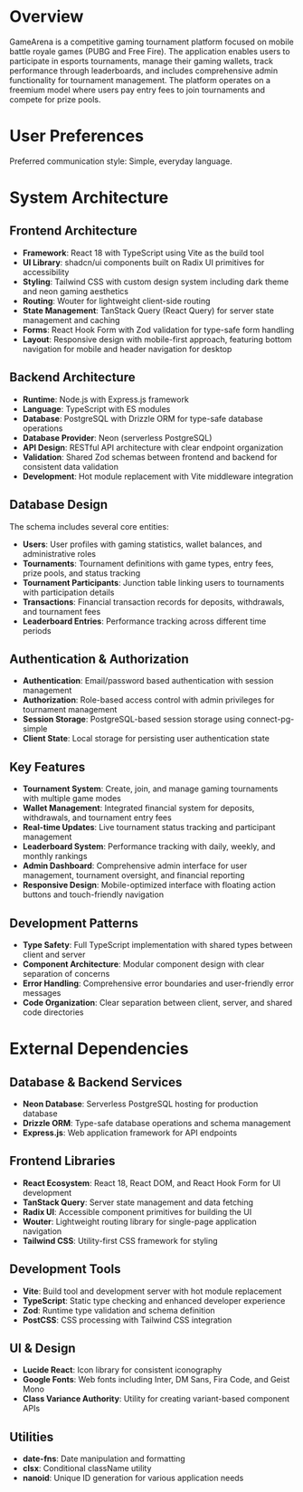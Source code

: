 # Overview

GameArena is a competitive gaming tournament platform focused on mobile battle royale games (PUBG and Free Fire). The application enables users to participate in esports tournaments, manage their gaming wallets, track performance through leaderboards, and includes comprehensive admin functionality for tournament management. The platform operates on a freemium model where users pay entry fees to join tournaments and compete for prize pools.

# User Preferences

Preferred communication style: Simple, everyday language.

# System Architecture

## Frontend Architecture
- **Framework**: React 18 with TypeScript using Vite as the build tool
- **UI Library**: shadcn/ui components built on Radix UI primitives for accessibility
- **Styling**: Tailwind CSS with custom design system including dark theme and neon gaming aesthetics
- **Routing**: Wouter for lightweight client-side routing
- **State Management**: TanStack Query (React Query) for server state management and caching
- **Forms**: React Hook Form with Zod validation for type-safe form handling
- **Layout**: Responsive design with mobile-first approach, featuring bottom navigation for mobile and header navigation for desktop

## Backend Architecture
- **Runtime**: Node.js with Express.js framework
- **Language**: TypeScript with ES modules
- **Database**: PostgreSQL with Drizzle ORM for type-safe database operations
- **Database Provider**: Neon (serverless PostgreSQL)
- **API Design**: RESTful API architecture with clear endpoint organization
- **Validation**: Shared Zod schemas between frontend and backend for consistent data validation
- **Development**: Hot module replacement with Vite middleware integration

## Database Design
The schema includes several core entities:
- **Users**: User profiles with gaming statistics, wallet balances, and administrative roles
- **Tournaments**: Tournament definitions with game types, entry fees, prize pools, and status tracking
- **Tournament Participants**: Junction table linking users to tournaments with participation details
- **Transactions**: Financial transaction records for deposits, withdrawals, and tournament fees
- **Leaderboard Entries**: Performance tracking across different time periods

## Authentication & Authorization
- **Authentication**: Email/password based authentication with session management
- **Authorization**: Role-based access control with admin privileges for tournament management
- **Session Storage**: PostgreSQL-based session storage using connect-pg-simple
- **Client State**: Local storage for persisting user authentication state

## Key Features
- **Tournament System**: Create, join, and manage gaming tournaments with multiple game modes
- **Wallet Management**: Integrated financial system for deposits, withdrawals, and tournament entry fees
- **Real-time Updates**: Live tournament status tracking and participant management
- **Leaderboard System**: Performance tracking with daily, weekly, and monthly rankings
- **Admin Dashboard**: Comprehensive admin interface for user management, tournament oversight, and financial reporting
- **Responsive Design**: Mobile-optimized interface with floating action buttons and touch-friendly navigation

## Development Patterns
- **Type Safety**: Full TypeScript implementation with shared types between client and server
- **Component Architecture**: Modular component design with clear separation of concerns
- **Error Handling**: Comprehensive error boundaries and user-friendly error messages
- **Code Organization**: Clear separation between client, server, and shared code directories

# External Dependencies

## Database & Backend Services
- **Neon Database**: Serverless PostgreSQL hosting for production database
- **Drizzle ORM**: Type-safe database operations and schema management
- **Express.js**: Web application framework for API endpoints

## Frontend Libraries
- **React Ecosystem**: React 18, React DOM, and React Hook Form for UI development
- **TanStack Query**: Server state management and data fetching
- **Radix UI**: Accessible component primitives for building the UI
- **Wouter**: Lightweight routing library for single-page application navigation
- **Tailwind CSS**: Utility-first CSS framework for styling

## Development Tools
- **Vite**: Build tool and development server with hot module replacement
- **TypeScript**: Static type checking and enhanced developer experience
- **Zod**: Runtime type validation and schema definition
- **PostCSS**: CSS processing with Tailwind CSS integration

## UI & Design
- **Lucide React**: Icon library for consistent iconography
- **Google Fonts**: Web fonts including Inter, DM Sans, Fira Code, and Geist Mono
- **Class Variance Authority**: Utility for creating variant-based component APIs

## Utilities
- **date-fns**: Date manipulation and formatting
- **clsx**: Conditional className utility
- **nanoid**: Unique ID generation for various application needs